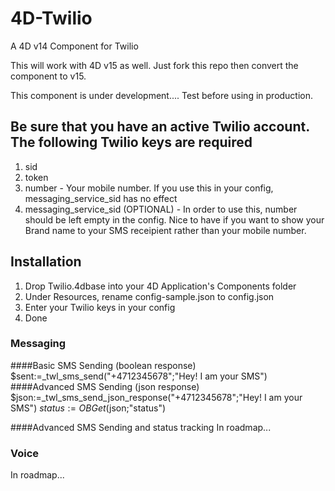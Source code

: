 # 4D-Twilio
A 4D v14 Component for Twilio

This will work with 4D v15 as well. Just fork this repo then convert the component to v15.

This component is under development.... Test before using in production.

## Be sure that you have an active Twilio account. The following Twilio keys are required
1. sid
2. token
3. number - Your mobile number. If you use this in your config, messaging_service_sid has no effect
4. messaging_service_sid (OPTIONAL) - In order to use this, number should be left empty in the config. Nice to have if you want to show your Brand name to your SMS receipient rather than your mobile number.

## Installation
1. Drop Twilio.4dbase into your 4D Application's Components folder
2. Under Resources, rename config-sample.json to config.json
3. Enter your Twilio keys in your config
4. Done

### Messaging
####Basic SMS Sending (boolean response)
$sent:=_twl_sms_send("+4712345678";"Hey! I am your SMS")
####Advanced SMS Sending (json response)
$json:=_twl_sms_send_json_response("+4712345678";"Hey! I am your SMS")
$status:=OB Get($json;"status")

####Advanced SMS Sending and status tracking
In roadmap...

### Voice
In roadmap...


